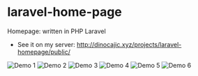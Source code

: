 # laravel-home-page
Homepage: written in PHP Laravel

- See it on my server: http://dinocajic.xyz/projects/laravel-homepage/public/

![Demo 1](http://dinocajic.xyz/projects/home-page/demo_images/1.JPG)
![Demo 2](http://dinocajic.xyz/projects/home-page/demo_images/2.JPG)
![Demo 3](http://dinocajic.xyz/projects/home-page/demo_images/3.JPG)
![Demo 4](http://dinocajic.xyz/projects/home-page/demo_images/4.JPG)
![Demo 5](http://dinocajic.xyz/projects/home-page/demo_images/5.JPG)
![Demo 6](http://dinocajic.xyz/projects/home-page/demo_images/6.JPG)
